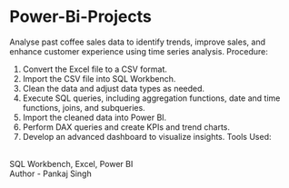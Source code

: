 # Power-Bi-Projects

Analyse past coffee sales data to identify trends, improve sales, and enhance customer experience using time series analysis.
Procedure:
1.	Convert the Excel file to a CSV format.
2.	Import the CSV file into SQL Workbench.
3.	Clean the data and adjust data types as needed.
4.	Execute SQL queries, including aggregation functions, date and time functions, joins, and subqueries.
5.	Import the cleaned data into Power BI.
6.	Perform DAX queries and create KPIs and trend charts.
7.	Develop an advanced dashboard to visualize insights.
Tools Used:
<br>
SQL Workbench, Excel, Power BI
<br>
Author - Pankaj Singh
